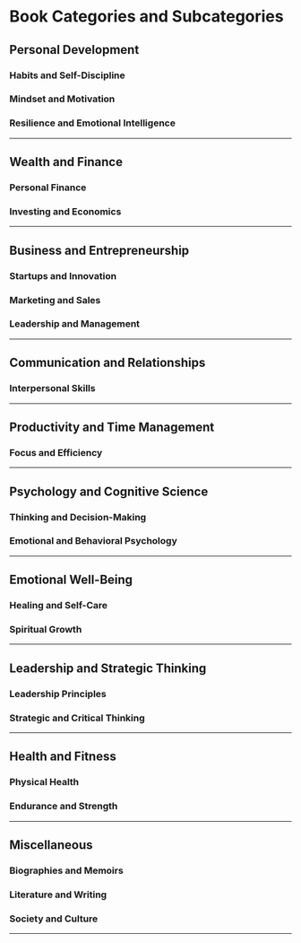# Book Categories and Subcategories

## Personal Development
### Habits and Self-Discipline
### Mindset and Motivation
### Resilience and Emotional Intelligence

---

## Wealth and Finance
### Personal Finance
### Investing and Economics

---

## Business and Entrepreneurship
### Startups and Innovation
### Marketing and Sales
### Leadership and Management

---

## Communication and Relationships
### Interpersonal Skills

---

## Productivity and Time Management
### Focus and Efficiency

---

## Psychology and Cognitive Science
### Thinking and Decision-Making
### Emotional and Behavioral Psychology

---

## Emotional Well-Being
### Healing and Self-Care
### Spiritual Growth

---

## Leadership and Strategic Thinking
### Leadership Principles
### Strategic and Critical Thinking

---

## Health and Fitness
### Physical Health
### Endurance and Strength

---

## Miscellaneous
### Biographies and Memoirs
### Literature and Writing
### Society and Culture

---
